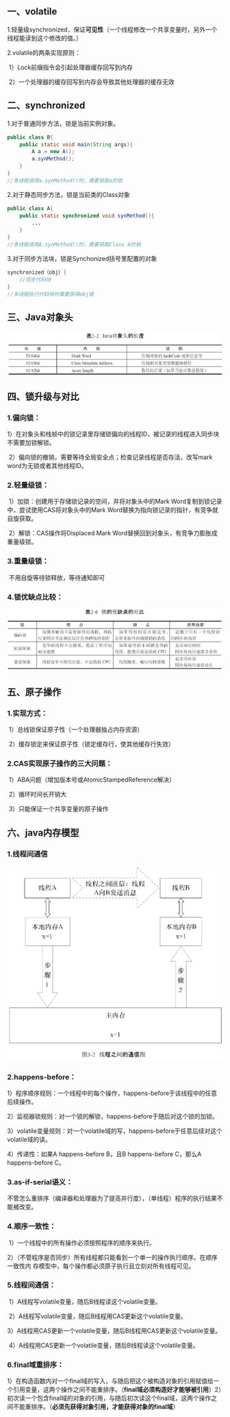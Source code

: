 ## 一、volatile

1.轻量级synchronized，保证**可见性**（一个线程修改一个共享变量时，另外一个线程能读到这个修改的值。）

2.volatile的两条实现原则：

​	1）Lock前缀指令会引起处理器缓存回写到内存

​	2）一个处理器的缓存回写到内存会导致其他处理器的缓存无效

## 二、synchronized

1.对于普通同步方法，锁是当前实例对象。

```java
public class B{
    public static void main(String args){
        A a = new A();
        a.synMethod();
    } 
}
//多线程调用a.synMethod()时，需要获取a的锁
```

2.对于静态同步方法，锁是当前类的Class对象

```java
public class A{
    public static synchronized void synMethod(){
        ...
    }
}
//多线程调用A.synMethod()时，需要获取Class A的锁
```

3.对于同步方法块，锁是Synchonized括号里配置的对象

```java
synchronized（obj）{
	//同步代码块
}
//多线程执行代码块时需要获得obj锁
```

## 三、Java对象头

![1568811207481](images/1568811207481.png)

## 四、锁升级与对比

### 1.偏向锁：

​		1）在对象头和栈帧中的锁记录里存储锁偏向的线程ID，被记录的线程进入同步块不需要加锁解锁。

​		2）偏向锁的撤销，需要等待全局安全点；检查记录线程是否存活，改写mark word为无锁或者其他线程ID。

### 2.轻量级锁：

​		1）加锁：创建用于存储锁记录的空间，并将对象头中的Mark Word复制到锁记录中，尝试使用CAS将对象头中的Mark Word替换为指向锁记录的指针，有竞争就自旋获取。

​		2）解锁：CAS操作将Displaced Mark Word替换回到对象头，有竞争力膨胀成重量级锁。

### 3.重量级锁：

​		不用自旋等待锁释放，等待通知即可

### 4.锁优缺点比较：

![1568812193404](images/1568812193404.png)

## 五、原子操作

### 1.实现方式：

​		1）总线锁保证原子性（一个处理器独占内存资源）

​		2）缓存锁定来保证原子性（锁定缓存行，使其他缓存行失效）

### 2.CAS实现原子操作的三大问题：

​		1）ABA问题（增加版本号或AtomicStampedReference解决）

​		2）循环时间长开销大

​		3）只能保证一个共享变量的原子操作

## 六、java内存模型

### 1.线程间通信

![1568812895662](images/1568812895662.png)

### 2.happens-before：

1）程序顺序规则：一个线程中的每个操作，happens-before于该线程中的任意后续操作。

2）监视器锁规则：对一个锁的解锁，happens-before于随后对这个锁的加锁。

3）volatile变量规则：对一个volatile域的写，happens-before于任意后续对这个volatile域的读。

4）传递性：如果A happens-before B，且B happens-before C，那么A happens-before C。

### 3.as-if-serial语义：

​		不管怎么重排序（编译器和处理器为了提高并行度），（单线程）程序的执行结果不能被改变。

### 4.顺序一致性：

​		1）一个线程中的所有操作必须按照程序的顺序来执行。

​		2）（不管程序是否同步）所有线程都只能看到一个单一的操作执行顺序。在顺序一致性内
存模型中，每个操作都必须原子执行且立刻对所有线程可见。

### 5.线程间通信：

​		1）A线程写volatile变量，随后B线程读这个volatile变量。

​		2）A线程写volatile变量，随后B线程用CAS更新这个volatile变量。

​		3）A线程用CAS更新一个volatile变量，随后B线程用CAS更新这个volatile变量。

​		4）A线程用CAS更新一个volatile变量，随后B线程读这个volatile变量。

### 6.final域重排序：

​		1）在构造函数内对一个final域的写入，与随后把这个被构造对象的引用赋值给一个引用变量，这两个操作之间不能重排序。（**final域必须构造好才能够被引用**）
​		2）初次读一个包含final域的对象的引用，与随后初次读这个final域，这两个操作之间不能重排序。（**必须先获得对象引用，才能获得对象的final域**）

